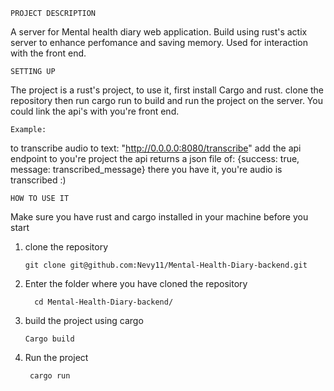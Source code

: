 `PROJECT DESCRIPTION` 

A server for Mental health diary web application. Build using rust's actix server to enhance perfomance and 
saving memory. Used for interaction with the front end.

`SETTING UP`

The project is a rust's project, to use it, first install Cargo and rust.
clone the repository then run cargo run to build and run the project on the server.
You could link the api's with you're front end.

`Example:` 

to transcribe audio to text:
"http://0.0.0.0:8080/transcribe"
add the api endpoint to you're project
the api returns a json file of: 
{success: true, message: transcribed_message}
there you have it, you're audio is transcribed :)

`HOW TO USE IT`

Make sure you have rust and cargo installed in your machine before you start
1. clone the repository

       git clone git@github.com:Nevy11/Mental-Health-Diary-backend.git
2. Enter the folder where you have cloned the repository

         cd Mental-Health-Diary-backend/
3. build the project using cargo
   
       Cargo build
4. Run the project
  
        cargo run
    
